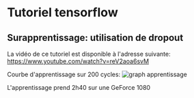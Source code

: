 # Tutoriel tensorflow
## Surapprentissage: utilisation de dropout

La vidéo de ce tutoriel est disponible à l'adresse suivante: https://www.youtube.com/watch?v=reV2aoa6svM

Courbe d'apprentissage sur 200 cycles:
![graph apprentissage](https://github.com/L42Project/Tutoriels/blob/master/Tensorflow/tutoriel9/Figure_1.png)

L'apprentissage prend 2h40 sur une GeForce 1080


